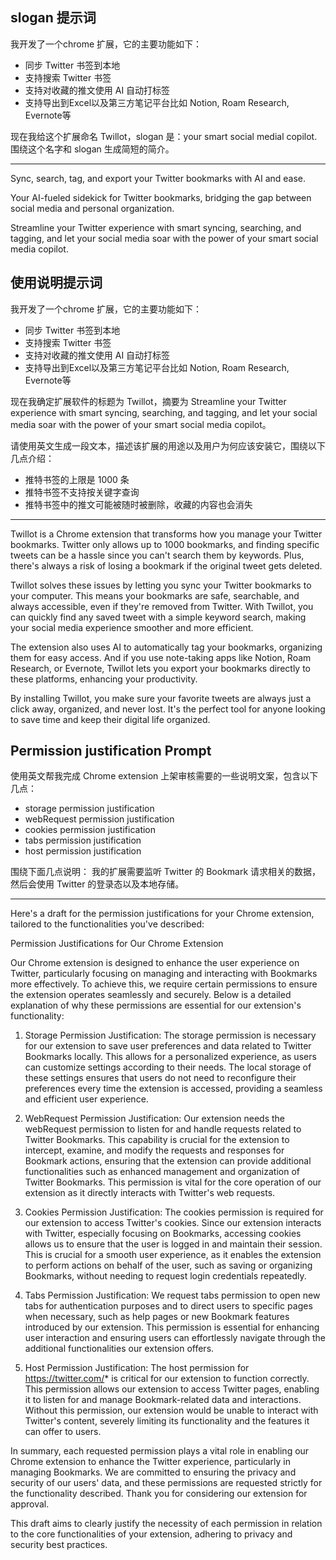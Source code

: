 ## slogan 提示词

我开发了一个chrome 扩展，它的主要功能如下：

- 同步 Twitter 书签到本地
- 支持搜索 Twitter 书签
- 支持对收藏的推文使用 AI 自动打标签
- 支持导出到Excel以及第三方笔记平台比如 Notion, Roam Research, Evernote等

现在我给这个扩展命名 Twillot，slogan 是：your smart social medial copilot.围绕这个名字和 slogan 生成简短的简介。

---

Sync, search, tag, and export your Twitter bookmarks with AI and ease.

Your AI-fueled sidekick for Twitter bookmarks, bridging the gap between social media and personal organization.

Streamline your Twitter experience with smart syncing, searching, and tagging, and let your social media soar with the power of your smart social media copilot.

## 使用说明提示词

我开发了一个chrome 扩展，它的主要功能如下：

- 同步 Twitter 书签到本地
- 支持搜索 Twitter 书签
- 支持对收藏的推文使用 AI 自动打标签
- 支持导出到Excel以及第三方笔记平台比如 Notion, Roam Research, Evernote等

现在我确定扩展软件的标题为 Twillot，摘要为 Streamline your Twitter experience with smart syncing, searching, and tagging, and let your social media soar with the power of your smart social media copilot。

请使用英文生成一段文本，描述该扩展的用途以及用户为何应该安装它，围绕以下几点介绍：

- 推特书签的上限是 1000 条
- 推特书签不支持按关键字查询
- 推特书签中的推文可能被随时被删除，收藏的内容也会消失

---

Twillot is a Chrome extension that transforms how you manage your Twitter bookmarks. Twitter only allows up to 1000 bookmarks, and finding specific tweets can be a hassle since you can't search them by keywords. Plus, there's always a risk of losing a bookmark if the original tweet gets deleted.

Twillot solves these issues by letting you sync your Twitter bookmarks to your computer. This means your bookmarks are safe, searchable, and always accessible, even if they're removed from Twitter. With Twillot, you can quickly find any saved tweet with a simple keyword search, making your social media experience smoother and more efficient.

The extension also uses AI to automatically tag your bookmarks, organizing them for easy access. And if you use note-taking apps like Notion, Roam Research, or Evernote, Twillot lets you export your bookmarks directly to these platforms, enhancing your productivity.

By installing Twillot, you make sure your favorite tweets are always just a click away, organized, and never lost. It's the perfect tool for anyone looking to save time and keep their digital life organized.

## Permission justification Prompt

使用英文帮我完成 Chrome extension 上架审核需要的一些说明文案，包含以下几点：

- storage permission justification
- webRequest permission justification
- cookies permission justification
- tabs permission justification
- host permission justification

围绕下面几点说明：
我的扩展需要监听 Twitter 的 Bookmark 请求相关的数据，然后会使用 Twitter 的登录态以及本地存储。

---

Here's a draft for the permission justifications for your Chrome extension, tailored to the functionalities you've described:

Permission Justifications for Our Chrome Extension

Our Chrome extension is designed to enhance the user experience on Twitter, particularly focusing on managing and interacting with Bookmarks more effectively. To achieve this, we require certain permissions to ensure the extension operates seamlessly and securely. Below is a detailed explanation of why these permissions are essential for our extension's functionality:

1. Storage Permission Justification:
   The storage permission is necessary for our extension to save user preferences and data related to Twitter Bookmarks locally. This allows for a personalized experience, as users can customize settings according to their needs. The local storage of these settings ensures that users do not need to reconfigure their preferences every time the extension is accessed, providing a seamless and efficient user experience.

2. WebRequest Permission Justification:
   Our extension needs the webRequest permission to listen for and handle requests related to Twitter Bookmarks. This capability is crucial for the extension to intercept, examine, and modify the requests and responses for Bookmark actions, ensuring that the extension can provide additional functionalities such as enhanced management and organization of Twitter Bookmarks. This permission is vital for the core operation of our extension as it directly interacts with Twitter's web requests.

3. Cookies Permission Justification:
   The cookies permission is required for our extension to access Twitter's cookies. Since our extension interacts with Twitter, especially focusing on Bookmarks, accessing cookies allows us to ensure that the user is logged in and maintain their session. This is crucial for a smooth user experience, as it enables the extension to perform actions on behalf of the user, such as saving or organizing Bookmarks, without needing to request login credentials repeatedly.

4. Tabs Permission Justification:
   We request tabs permission to open new tabs for authentication purposes and to direct users to specific pages when necessary, such as help pages or new Bookmark features introduced by our extension. This permission is essential for enhancing user interaction and ensuring users can effortlessly navigate through the additional functionalities our extension offers.

5. Host Permission Justification:
   The host permission for https://twitter.com/* is critical for our extension to function correctly. This permission allows our extension to access Twitter pages, enabling it to listen for and manage Bookmark-related data and interactions. Without this permission, our extension would be unable to interact with Twitter's content, severely limiting its functionality and the features it can offer to users.

In summary, each requested permission plays a vital role in enabling our Chrome extension to enhance the Twitter experience, particularly in managing Bookmarks. We are committed to ensuring the privacy and security of our users' data, and these permissions are requested strictly for the functionality described. Thank you for considering our extension for approval.

This draft aims to clearly justify the necessity of each permission in relation to the core functionalities of your extension, adhering to privacy and security best practices.
